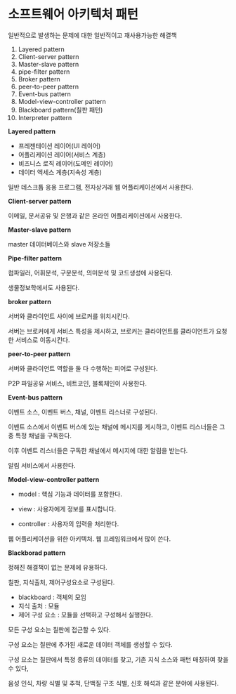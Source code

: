 # 소프트웨어 아키텍처 패턴

일반적으로 발생하는 문제에 대한 일반적이고 재사용가능한 해결책

1. Layered pattern
2. Client-server pattern
3. Master-slave pattern
4. pipe-filter pattern
5. Broker pattern
6. peer-to-peer pattern
7. Event-bus pattern
8. Model-view-controller pattern
9. Blackboard pattern(칠판 패턴)
10. Interpreter pattern

**Layered pattern**

- 프레젠테이션 레이어(UI 레이어)
- 어플리케이션 레이어(서비스 계층)
- 비즈니스 로직 레이어(도메인 레이어)
- 데이터 엑세스 계층(지속성 계층)

일반 데스크톱 응용 프로그램, 전자상거래 웹 어플리케이션에서 사용한다.

**Client-server pattern**

이메일, 문서공유 및 은행과 같은 온라인 어플리케이션에서 사용한다.

**Master-slave pattern**

master 데이터베이스와 slave 저장소들

**Pipe-filter pattern**

컴파일러, 어휘분석, 구분분석, 의미분석 및 코드생성에 사용된다.

생물정보학에서도 사용된다.

**broker pattern**

서버와 클라이언트 사이에 브로커를 위치시킨다. 

서버는 브로커에게 서비스 특성을 제시하고, 브로커는 클라이언트를 클라이언트가 요청한 서비스로 이동시킨다.

**peer-to-peer pattern**

서버와 클라이언트 역할을 둘 다 수행하는 피어로 구성된다.

P2P 파일공유 서비스, 비트코인, 블록체인이 사용한다.

**Event-bus pattern**

이벤트 소스, 이벤트 버스, 채널, 이벤트 리스너로 구성된다.

이벤트 소스에서 이벤트 버스에 있는 채널에 메시지를 게시하고, 이벤트 리스너들은 그 중 특정 채널을 구독한다.

이후 이벤트 리스너들은 구독한 채널에서 메시지에 대한 알림을 받는다.

알림 서비스에서 사용한다.

**Model-view-controller pattern**

- model : 핵심 기능과 데이터를 포함한다.

- view : 사용자에게 정보를 표시합니다.

- controller : 사용자의 입력을 처리한다.

웹 어플리케이션을 위한 아키텍처. 웹 프레임워크에서 많이 쓴다.

**Blackborad pattern**

정해진 해결책이 없는 문제에 유용하다.

칠판, 지식출처, 제어구성요소로 구성된다.

- blackboard : 객체의 모임
- 지식 출처 : 모듈
- 제어 구성 요소 : 모듈을 선택하고 구성해서 실행한다.

모든 구성 요소는 칠판에 접근할 수 있다.

구성 요소는 칠판에 추가된 새로운 데이터 객체를 생성할 수 있다.

구성 요소는 칠판에서 특정 종류의 데이터를 찾고, 기존 지식 소스와 패턴 매칭하여 찾을 수 있다,

음성 인식, 차량 식별 및 추척, 단백질 구조 식별, 신호 해석과 같은 분야에 사용된다.